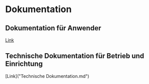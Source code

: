 # Dokumentation

## Dokumentation für Anwender
[Link](Anwenderdokumentation.md)

## Technische Dokumentation für Betrieb und Einrichtung
[Link]("Technische Dokumentation.md")
